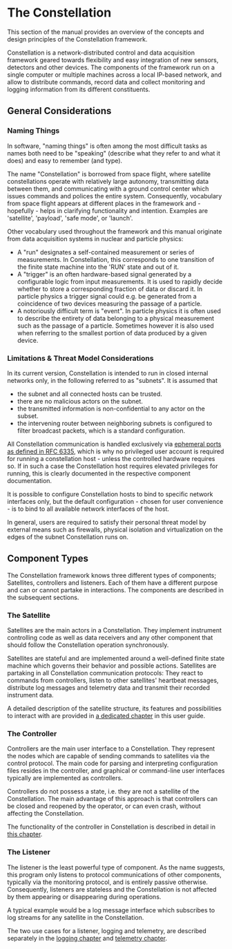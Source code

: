 # The Constellation

This section of the manual provides an overview of the concepts and design principles of the Constellation framework.

Constellation is a network-distributed control and data acquisition framework geared towards flexibility and easy integration
of new sensors, detectors and other devices. The components of the framework run on a single computer or multiple machines
across a local IP-based network, and allow to distribute commands, record data and collect monitoring and logging information
from its different constituents.

## General Considerations

### Naming Things

In software, "naming things" is often among the most difficult tasks as names both need to be "speaking" (describe what they
refer to and what it does) and easy to remember (and type).

The name "Constellation" is borrowed from space flight, where satellite constellations operate with relatively large autonomy, transmitting
data between them, and communicating with a ground control center which issues commands and polices the entire system.
Consequently, vocabulary from space flight appears at different places in the framework and - hopefully - helps in clarifying
functionality and intention. Examples are 'satellite', 'payload', 'safe mode', or 'launch'.

Other vocabulary used throughout the framework and this manual originate from data acquisition systems in nuclear and particle
physics:

* A "run" designates a self-contained measurement or series of measurements. In Constellation, this corresponds to one transition of the
  finite state machine into the 'RUN' state and out of it.
* A "trigger" is an often hardware-based signal generated by a configurable logic from input measurements. It is used to rapidly
  decide whether to store a corresponding fraction of data or discard it. In particle physics a trigger signal could e.g. be generated
  from a coincidence of two devices measuring the passage of a particle.
* A notoriously difficult term is "event". In particle physics it is often used to describe the entirety of data belonging to a
  physical measurement such as the passage of a particle. Sometimes however it is also used when referring to the smallest portion
  of data produced by a given device.

### Limitations & Threat Model Considerations

In its current version, Constellation is intended to run in closed internal networks only, in the following referred to as
"subnets". It is assumed that

* the subnet and all connected hosts can be trusted.
* there are no malicious actors on the subnet.
* the transmitted information is non-confidential to any actor on the subset.
* the intervening router between neighboring subnets is configured to filter broadcast packets, which is a standard
  configuration.

All Constellation communication is handled exclusively via [ephemeral ports as defined in RFC 6335](https://www.iana.org/assignments/service-names-port-numbers/service-names-port-numbers.xhtml),
which is why no privileged user account
is required for running a constellation host - unless the controlled hardware requires so. If in such a case the
Constellation host requires elevated privileges for running, this is clearly documented in the respective component
documentation.

It is possible to configure Constellation hosts to bind to specific network interfaces only, but the default configuration -
chosen for user convenience - is to bind to all available network interfaces of the host.

In general, users are required to satisfy their personal threat model by external means such as firewalls, physical isolation
and virtualization on the edges of the subnet Constellation runs on.

## Component Types

The Constellation framework knows three different types of components; Satellites, controllers and listeners. Each of them
have a different purpose and can or cannot partake in interactions. The components are described in the subsequent sections.

### The Satellite

Satellites are the main actors in a Constellation. They implement instrument controlling code as well as data receivers and
any other component that should follow the Constellation operation synchronously.

Satellites are stateful and are implemented around a well-defined finite state machine which governs their behavior and
possible actions. Satellites are partaking in all Constellation communication protocols: They react to commands from
controllers, listen to other satellites' heartbeat messages, distribute log messages and telemetry data and transmit their
recorded instrument data.

A detailed description of the satellite structure, its features and possibilities to interact with are provided in
[a dedicated chapter](./satellite.md) in this user guide.

### The Controller

Controllers are the main user interface to a Constellation. They represent the nodes which are capable of sending commands
to satellites via the control protocol. The main code for parsing and interpreting configuration
files resides in the controller, and graphical or command-line user interfaces typically are implemented as controllers.

Controllers do not possess a state, i.e. they are not a satellite of the Constellation. The main advantage of this approach
is that controllers can be closed and reopened by the operator, or can even crash, without affecting the Constellation.

The functionality of the controller in Constellation is described in detail in [this chapter](./controller.md).

### The Listener

The listener is the least powerful type of component. As the name suggests, this program only listens to protocol
communications of other components, typically via the monitoring protocol, and is entirely passive otherwise.
Consequently, listeners are stateless  and the Constellation is not affected by them appearing or disappearing during
operations.

A typical example would be a log message interface which subscribes to log streams for any satellite in the Constellation.

The two use cases for a listener, logging and telemetry, are described separately in the
[logging chapter](./logging.md) and [telemetry chapter](./telemetry.md).
